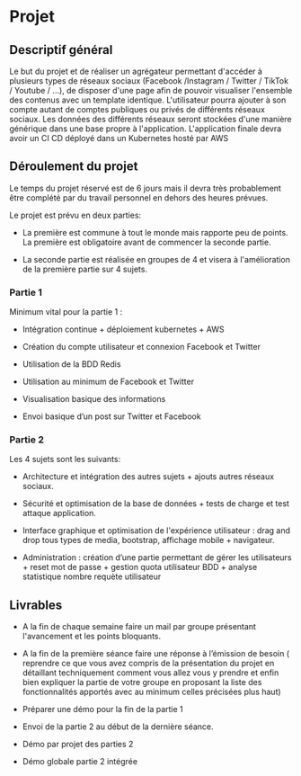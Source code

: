

# Projet


## Descriptif général

Le but du projet et de réaliser un agrégateur
permettant d'accéder à plusieurs types de réseaux sociaux (Facebook /Instagram
/ Twitter / TikTok / Youtube / ...), de disposer d'une page afin de pouvoir
visualiser l'ensemble des contenus avec un template identique. L'utilisateur
pourra ajouter à son compte autant de comptes publiques ou privés de différents
réseaux sociaux. Les données des différents réseaux seront stockées d'une
manière générique dans une base propre à l'application. L'application finale
devra avoir un CI CD déployé dans un Kubernetes hosté par AWS


## Déroulement du projet


Le temps du projet réservé est de 6 jours mais il
devra très probablement être complété par du travail personnel en dehors des
heures prévues.


Le projet est prévu en deux parties:

* La première est commune à tout le monde mais
rapporte peu de points. La première est obligatoire avant de commencer la
seconde partie.


* La seconde partie est réalisée en groupes de 4 et
visera à l'amélioration de la première partie sur 4 sujets.




### Partie 1


Minimum vital pour la partie 1 :



* Intégration continue + déploiement kubernetes + AWS



* Création du compte utilisateur et connexion Facebook
et Twitter



* Utilisation de la BDD Redis



* Utilisation au minimum de Facebook et Twitter



* Visualisation basique des informations



* Envoi basique d’un post sur Twitter et Facebook

 



### Partie 2




Les 4 sujets sont les suivants:







* Architecture et intégration des autres sujets + ajouts
autres réseaux sociaux.



* Sécurité et optimisation de la base de données +
tests de charge et test attaque application.



* Interface graphique et optimisation de l'expérience utilisateur :
drag and drop tous types de media, bootstrap, affichage mobile + navigateur.



* Administration : création d’une partie
permettant de gérer les utilisateurs + reset mot de passe + gestion quota utilisateur BDD + analyse statistique nombre requète utilisateur




## Livrables

* A la fin de chaque semaine faire un mail par groupe présentant l'avancement et les points bloquants. 

* A la fin de la première séance faire une réponse à l’émission de besoin ( reprendre ce que vous avez compris de la présentation du projet en détaillant techniquement comment vous allez vous y prendre et enfin bien expliquer la partie de votre groupe en proposant la liste des fonctionnalités apportés avec au minimum celles précisées plus haut) 

* Préparer une démo pour la fin de la partie 1 

* Envoi de la partie 2 au début de la dernière séance. 

* Démo par projet des parties 2 

* Démo globale partie 2 intégrée 
